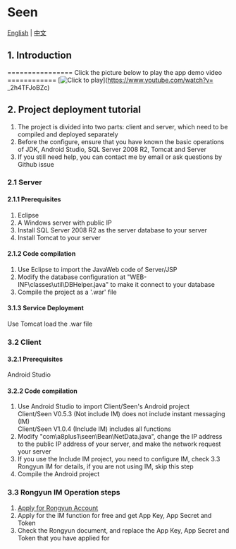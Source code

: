 # Seen

[English](https://www.rongcloud.cn/) | [中文](https://www.rongcloud.cn/)

## 1. Introduction
================ Click the picture below to play the app demo video ============
[![Click to play](https://images.gitee.com/uploads/images/2019/0213/163441_2c9a9506_1320722.png "start.png")](https://www.youtube.com/watch?v= _2h4TFJoBZc)  

## 2. Project deployment tutorial
1. The project is divided into two parts: client and server, which need to be compiled and deployed separately  
2. Before the configure, ensure that you have known the basic operations of JDK, Android Studio, SQL Server 2008 R2, Tomcat and Server  
3. If you still need help, you can contact me by email or ask questions by Github issue  


### 2.1 Server
#### 2.1.1 Prerequisites
1. Eclipse  
2. A Windows server with public IP  
3. Install SQL Server 2008 R2 as the server database to your server  
4. Install Tomcat to your server  

#### 2.1.2 Code compilation
1. Use Eclipse to import the JavaWeb code of Server/JSP  
2. Modify the database configuration at "WEB-INF\classes\util\DBHelper.java" to make it connect to your database  
3. Compile the project as a '.war' file  

#### 3.1.3 Service Deployment
Use Tomcat load the .war file  

### 3.2 Client
#### 3.2.1 Prerequisites
Android Studio  

#### 3.2.2 Code compilation
1. Use Android Studio to import Client/Seen's Android project  
Client/Seen V0.5.3 (Not include IM) does not include instant messaging (IM)  
Client/Seen V1.0.4 (Include IM) includes all functions  
2. Modify "com\a8plus1\seen\Bean\NetData.java", change the IP address to the public IP address of your server, and make the network request your server  
3. If you use the Include IM project, you need to configure IM, check 3.3 Rongyun IM for details, if you are not using IM, skip this step  
4. Compile the Android project    

### 3.3 Rongyun IM Operation steps
1. [Apply for Rongyun Account](https://www.rongcloud.cn/)  
2. Apply for the IM function for free and get App Key, App Secret and Token  
3. Check the Rongyun document, and replace the App Key, App Secret and Token that you have applied for  